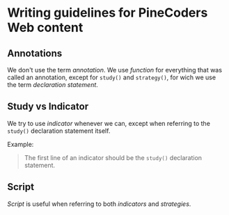 # Writing guidelines for PineCoders Web content

## Annotations

We don't use the term *annotation*. We use *function* for everything that was called an annotation, except for `study()` and `strategy()`, for wich we use the term *declaration statement*.

## Study vs Indicator

We try to use *indicator* whenever we can, except when referring to the `study()` declaration statement itself.

Example:
> The first line of an indicator should be the `study()` declaration statement.

## Script

*Script* is useful when referring to both *indicators* and *strategies*.


